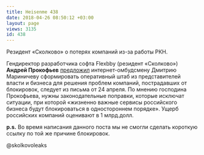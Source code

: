 ```yaml
---
title: Heisenme 438
date: 2018-04-26 08:50:12 +03:00
layout: page
views: 3135
id: 438
---
```


Резидент «Сколково» о потерях компаний из-за работы РКН.

Гендиректор разработчика софта Flexbby (резидент «Сколково») **Андрей Прокофьев** [предложил](https://www.kommersant.ru/doc/3614069) интернет-омбудсмену Дмитрию Мариничеву сформировать оперативный штаб из представителей власти и бизнеса для решения проблем компаний, пострадавших от блокировок, следует из письма от 24 апреля. По мнению господина Прокофьева, нужны законодательные поправки, которые исключат ситуации, при которой «жизненно важные сервисы российского бизнеса будут блокироваться в одностороннем порядке». Ущерб российских компаний оценивают в 1 млрд.долл.

**p.s.** Во время написания данного поста мы не смогли сделать короткую ссылку по той же причине блокировок.

@skolkovoleaks



